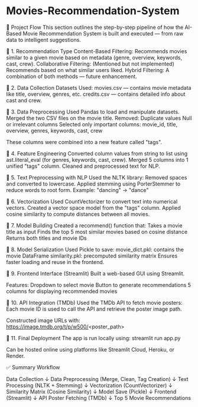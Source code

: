 # Movies-Recommendation-System

🔁 Project Flow
This section outlines the step-by-step pipeline of how the AI-Based Movie Recommendation System is built and executed — from raw data to intelligent suggestions.

📌 1. Recommendation Type
Content-Based Filtering: Recommends movies similar to a given movie based on metadata (genre, overview, keywords, cast, crew).
Collaborative Filtering: (Mentioned but not implemented) Recommends based on what similar users liked.
Hybrid Filtering: A combination of both methods — future enhancement.

📌 2. Data Collection
Datasets Used:
movies.csv — contains movie metadata like title, overview, genres, etc.
credits.csv — contains detailed info about cast and crew.

📌 3. Data Preprocessing
Used Pandas to load and manipulate datasets.
Merged the two CSV files on the movie title.
Removed:
    Duplicate values
    Null or irrelevant columns
Selected only important columns:
    movie_id, title, overview, genres, keywords, cast, crew
    
These columns were combined into a new feature called "tags".

📌 4. Feature Engineering
Converted column values from string to list using ast.literal_eval (for genres, keywords, cast, crew).
Merged 5 columns into 1 unified "tags" column.
Cleaned and preprocessed text for NLP.

📌 5. Text Preprocessing with NLP
Used the NLTK library:
Removed spaces and converted to lowercase.
Applied stemming using PorterStemmer to reduce words to root form.
Example: "dancing" → "dance"

📌 6. Vectorization
Used CountVectorizer to convert text into numerical vectors.
Created a vector space model from the "tags" column.
Applied cosine similarity to compute distances between all movies.

📌 7. Model Building
Created a recommend() function that:
Takes a movie title as input
Finds the top 5 most similar movies based on cosine distance
Returns both titles and movie IDs

📌 8. Model Serialization
Used Pickle to save:
movie_dict.pkl: contains the movie DataFrame
similarity.pkl: precomputed similarity matrix
Ensures faster loading and reuse in the frontend.

📌 9. Frontend Interface (Streamlit)
Built a web-based GUI using Streamlit.

Features:
Dropdown to select movie
Button to generate recommendations
5 columns for displaying recommended movies

📌 10. API Integration (TMDb)
Used the TMDb API to fetch movie posters:
Each movie ID is used to call the API and retrieve the poster image path.

Constructed image URLs with:
https://image.tmdb.org/t/p/w500/<poster_path>

📌 11. Final Deployment
The app is run locally using: streamlit run app.py

Can be hosted online using platforms like Streamlit Cloud, Heroku, or Render.

✅ Summary Workflow

Data Collection
     ↓
Data Preprocessing (Merge, Clean, Tag Creation)
     ↓
Text Processing (NLTK + Stemming)
     ↓
Vectorization (CountVectorizer)
     ↓
Similarity Matrix (Cosine Similarity)
     ↓
Model Save (Pickle)
     ↓
Frontend (Streamlit)
     ↓
API Poster Fetching (TMDb)
     ↓
Top 5 Movie Recommendations

